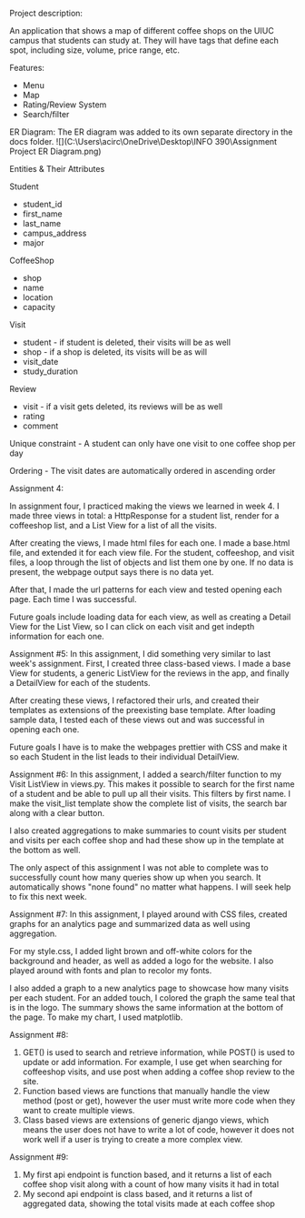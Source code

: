 Project description:

An application that shows a map of different coffee shops on the UIUC campus that students can study at. They will have tags that define each spot, including size, volume, price range, etc.

Features:
- Menu
- Map
- Rating/Review System
- Search/filter

ER Diagram:
The ER diagram was added to its own separate directory in the docs folder.
![](C:\Users\acirc\OneDrive\Desktop\INFO 390\Assignment Project ER Diagram.png)

Entities & Their Attributes

Student
- student_id
- first_name
- last_name
- campus_address
- major

CoffeeShop
- shop
- name
- location
- capacity

Visit
- student - if student is deleted, their visits will be as well
- shop - if a shop is deleted, its visits will be as will
- visit_date
- study_duration

Review
- visit - if a visit gets deleted, its reviews will be as well
- rating
- comment

Unique constraint - A student can only have one visit to one coffee shop per day

Ordering - The visit dates are automatically ordered in ascending order

Assignment 4:

In assignment four, I practiced making the views we learned in week 4. I made three
views in total: a HttpResponse for a student list, render for a coffeeshop list, and 
a List View for a list of all the visits.

After creating the views, I made html files for each one. I made a base.html file, and
extended it for each view file. For the student, coffeeshop, and visit files, a loop through
the list of objects and list them one by one. If no data is present, the webpage output says
there is no data yet.

After that, I made the url patterns for each view and tested opening each page. Each time
I was successful.

Future goals include loading data for each view, as well as creating a Detail View for the
List View, so I can click on each visit and get indepth information for each one.

Assignment #5:
In this assignment, I did something very similar to last week's assignment. First,
I created three class-based views. I made a base View for students, a generic ListView
for the reviews in the app, and finally a DetailView for each of the students.

After creating these views, I refactored their urls, and created their templates as
extensions of the preexisting base template. After loading sample data, I tested each of
these views out and was successful in opening each one.

Future goals I have is to make the webpages prettier with CSS and make it so each Student
in the list leads to their individual DetailView.

Assignment #6:
In this assignment, I added a search/filter function to my Visit ListView in views.py.
This makes it possible to search for the first name of a student and be able to pull up
all their visits. This filters by first name. I make the visit_list template show the 
complete list of visits, the search bar along with a clear button.

I also created aggregations to make summaries to count visits per student and visits per
each coffee shop and had these show up in the template at the bottom as well.

The only aspect of this assignment I was not able to complete was to successfully count 
how many queries show up when you search. It automatically shows "none found" no matter
what happens. I will seek help to fix this next week.

Assignment #7:
In this assignment, I played around with CSS files, created graphs for an analytics page
and summarized data as well using aggregation.

For my style.css, I added light brown and off-white colors for the background and header,
as well as added a logo for the website. I also played around with fonts and plan to
recolor my fonts.

I also added a graph to a new analytics page to showcase how many visits per each student.
For an added touch, I colored the graph the same teal that is in the logo. The summary
shows the same information at the bottom of the page. To make my chart, I used
matplotlib.

Assignment #8:
1. GET() is used to search and retrieve information, while POST() is used to update or
add information. For example, I use get when searching for coffeeshop visits, and use
post when adding a coffee shop review to the site.
2. Function based views are functions that manually handle the view method (post or get),
however the user must write more code when they want to create multiple views.
3. Class based views are extensions of generic django views, which means the user does
not have to write a lot of code, however it does not work well if a user is trying to
create a more complex view.

Assignment #9:
1. My first api endpoint is function based, and it returns a list of each coffee shop
visit along with a count of how many visits it had in total
2. My second api endpoint is class based, and it returns a list of aggregated data,
showing the total visits made at each coffee shop

